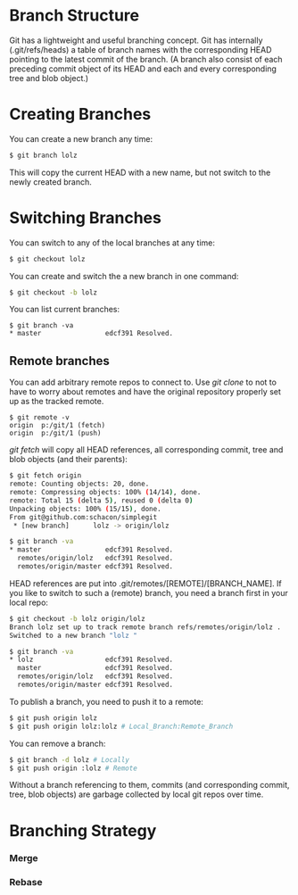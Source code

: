 # Branch Structure

Git has a lightweight and useful branching concept. Git has internally (.git/refs/heads) a table of branch names with the corresponding HEAD pointing to the latest commit of the branch. (A branch also consist of each preceding commit object of its HEAD and each and every corresponding tree and blob object.)

# Creating Branches

You can create a new branch any time:

```bash
$ git branch lolz
```

This will copy the current HEAD with a new name, but not switch to the newly created branch.

# Switching Branches

You can switch to any of the local branches at any time:

```bash
$ git checkout lolz
```

You can create and switch the a new branch in one command:

```bash
$ git checkout -b lolz
```

You can list current branches:

```git bash
$ git branch -va
* master                edcf391 Resolved.
```

## Remote branches

You can add arbitrary remote repos to connect to. Use *git clone* to not to have to worry about remotes and have the original repository properly set up as the tracked remote.

```git bash
$ git remote -v
origin  p:/git/1 (fetch)
origin  p:/git/1 (push)
```

*git fetch* will copy all HEAD references, all corresponding commit, tree and blob objects (and their parents):

```bash
$ git fetch origin
remote: Counting objects: 20, done.
remote: Compressing objects: 100% (14/14), done.
remote: Total 15 (delta 5), reused 0 (delta 0)
Unpacking objects: 100% (15/15), done.
From git@github.com:schacon/simplegit
 * [new branch]      lolz -> origin/lolz

$ git branch -va
* master                edcf391 Resolved.
  remotes/origin/lolz   edcf391 Resolved.
  remotes/origin/master edcf391 Resolved.
```


HEAD references are put into .git/remotes/[REMOTE]/[BRANCH_NAME]. If you like to switch to such a (remote) branch, you need a branch first in your local repo:

```bash
$ git checkout -b lolz origin/lolz
Branch lolz set up to track remote branch refs/remotes/origin/lolz .
Switched to a new branch "lolz "

$ git branch -va
* lolz                  edcf391 Resolved.
  master                edcf391 Resolved.
  remotes/origin/lolz   edcf391 Resolved.
  remotes/origin/master edcf391 Resolved.
```

To publish a branch, you need to push it to a remote:

```bash
$ git push origin lolz
$ git push origin lolz:lolz # Local_Branch:Remote_Branch
```

You can remove a branch:

```bash
$ git branch -d lolz # Locally
$ git push origin :lolz # Remote
```

Without a branch referencing to them, commits (and corresponding commit, tree, blob objects) are garbage collected by local git repos over time.

# Branching Strategy

### Merge

### Rebase